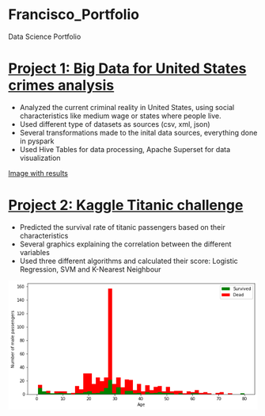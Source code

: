 # Francisco_Portfolio
Data Science Portfolio
# [Project 1: Big Data for United States crimes analysis](https://github.com/FCampos99/Projects/tree/main/BigDataUS)
- Analyzed the current criminal reality in United States, using social characteristics like medium wage or states where people live.
- Used different type of datasets as sources (csv, xml, json)
- Several transformations made to the inital data sources, everything done in pyspark
- Used Hive Tables for data processing, Apache Superset for data visualization

 [Image with results](https://github.com/FCampos99/Francisco_Portfolio/blob/main/images/social_stats.jpg)

# [Project 2: Kaggle Titanic challenge](https://github.com/FCampos99/Projects/tree/main/TitanicChallenge/Titanic)
- Predicted the survival rate of titanic passengers based on their characteristics 
- Several graphics explaining the correlation between the different variables
- Used three different algorithms and calculated their score: Logistic Regression, SVM and K-Nearest Neighbour

![](https://github.com/FCampos99/Francisco_Portfolio/blob/main/images/image.png)
